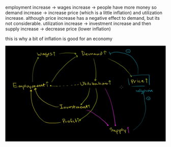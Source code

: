 employment increase -> wages increase -> people have more money so demand increase -> increase price (which is a little inflation) and utilization increase. although price increase has a negative effect to demand, but its not considerable. utilization increase -> investment increase and then supply increase -> decrease price (lower inflation)

this is why a bit of inflation is good for an economy

![](2023-08-28-23-14-45.png)